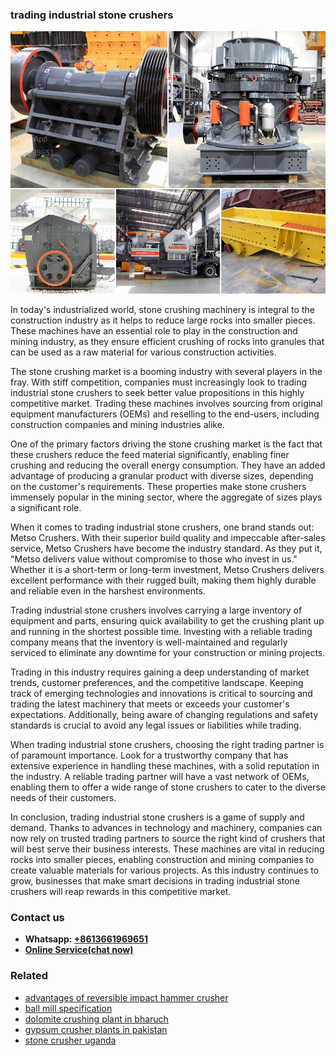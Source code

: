 <h3>trading industrial stone crushers</h3><img src='1706767311.jpg' alt=''><p>In today's industrialized world, stone crushing machinery is integral to the construction industry as it helps to reduce large rocks into smaller pieces. These machines have an essential role to play in the construction and mining industry, as they ensure efficient crushing of rocks into granules that can be used as a raw material for various construction activities.</p><p>The stone crushing market is a booming industry with several players in the fray. With stiff competition, companies must increasingly look to trading industrial stone crushers to seek better value propositions in this highly competitive market. Trading these machines involves sourcing from original equipment manufacturers (OEMs) and reselling to the end-users, including construction companies and mining industries alike.</p><p>One of the primary factors driving the stone crushing market is the fact that these crushers reduce the feed material significantly, enabling finer crushing and reducing the overall energy consumption. They have an added advantage of producing a granular product with diverse sizes, depending on the customer's requirements. These properties make stone crushers immensely popular in the mining sector, where the aggregate of sizes plays a significant role.</p><p>When it comes to trading industrial stone crushers, one brand stands out: Metso Crushers. With their superior build quality and impeccable after-sales service, Metso Crushers have become the industry standard. As they put it, "Metso delivers value without compromise to those who invest in us." Whether it is a short-term or long-term investment, Metso Crushers delivers excellent performance with their rugged built, making them highly durable and reliable even in the harshest environments.</p><p>Trading industrial stone crushers involves carrying a large inventory of equipment and parts, ensuring quick availability to get the crushing plant up and running in the shortest possible time. Investing with a reliable trading company means that the inventory is well-maintained and regularly serviced to eliminate any downtime for your construction or mining projects.</p><p>Trading in this industry requires gaining a deep understanding of market trends, customer preferences, and the competitive landscape. Keeping track of emerging technologies and innovations is critical to sourcing and trading the latest machinery that meets or exceeds your customer's expectations. Additionally, being aware of changing regulations and safety standards is crucial to avoid any legal issues or liabilities while trading.</p><p>When trading industrial stone crushers, choosing the right trading partner is of paramount importance. Look for a trustworthy company that has extensive experience in handling these machines, with a solid reputation in the industry. A reliable trading partner will have a vast network of OEMs, enabling them to offer a wide range of stone crushers to cater to the diverse needs of their customers.</p><p>In conclusion, trading industrial stone crushers is a game of supply and demand. Thanks to advances in technology and machinery, companies can now rely on trusted trading partners to source the right kind of crushers that will best serve their business interests. These machines are vital in reducing rocks into smaller pieces, enabling construction and mining companies to create valuable materials for various projects. As this industry continues to grow, businesses that make smart decisions in trading industrial stone crushers will reap rewards in this competitive market.</p><h3>Contact us</h3><ul><li><strong>Whatsapp:&nbsp;<a href="https://wa.me/8613661969651">+8613661969651</a></strong></li><li><a href="https://swt.shibang-china.com/?git&amp;zhl&amp;trading industrial stone crushers"><strong>Online Service(chat now)</strong></a></li></ul><h3>Related</h3><ul><li><a href='advantages of reversible impact hammer crusher.md'>advantages of reversible impact hammer crusher</a></li><li><a href='ball mill specification.md'>ball mill specification</a></li><li><a href='dolomite crushing plant in bharuch.md'>dolomite crushing plant in bharuch</a></li><li><a href='gypsum crusher plants in pakistan.md'>gypsum crusher plants in pakistan</a></li><li><a href='stone crusher uganda.md'>stone crusher uganda</a></li></ul>